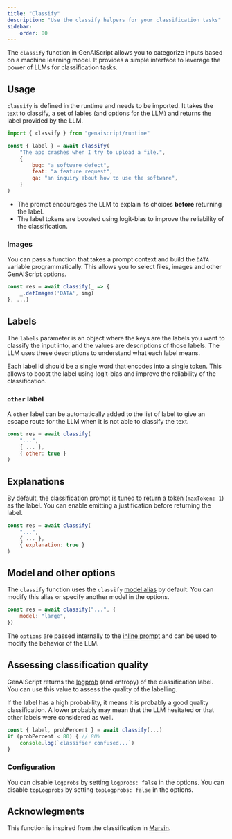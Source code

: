 ```yaml
---
title: "Classify"
description: "Use the classify helpers for your classification tasks"
sidebar:
    order: 80
---
```


The `classify` function in GenAIScript allows you to categorize inputs based on a machine learning model.
It provides a simple interface to leverage the power of LLMs for classification tasks.

## Usage

`classify` is defined in the runtime and needs to be imported. It takes the text to classify, a set of lables (and options for the LLM)
and returns the label provided by the LLM.

```js
import { classify } from "genaiscript/runtime"

const { label } = await classify(
    "The app crashes when I try to upload a file.",
    {
        bug: "a software defect",
        feat: "a feature request",
        qa: "an inquiry about how to use the software",
    }
)
```

- The prompt encourages the LLM to explain its choices **before** returning the label.
- The label tokens are boosted using logit-bias to improve the reliability of the classification.

### Images

You can pass a function that takes a prompt context
and build the `DATA` variable programmatically.
This allows you to select files, images and other GenAIScript options.

```js
const res = await classify(_ => {
    _.defImages('DATA', img)
}, ...)
```

## Labels

The `labels` parameter is an object where the keys are the labels you want to classify the input into, and the values are descriptions of those labels. The LLM uses these descriptions to understand what each label means.

Each label id should be a single word that encodes into a single token. This allows to boost the label using logit-bias and improve the reliability of the classification.

### `other` label

A `other` label can be automatically added to the list
of label to give an escape route for the LLM when it is not able to classify the text.

```js "other: true"
const res = await classify(
    "...",
    { ... },
    { other: true }
)
```

## Explanations

By default, the classification prompt is tuned to return a token (`maxToken: 1`) as the label.
You can enable emitting a justification before returning the label.

```js "explanation: true"
const res = await classify(
    "...",
    { ... },
    { explanation: true }
)
```

## Model and other options

The `classify` function uses the `classify` [model alias](/genaiscript/reference/scripts/model-aliases) by default.
You can modify this alias or specify another model in the options.

```js
const res = await classify("...", {
    model: "large",
})
```

The `options` are passed internally to the [inline prompt](/genaiscript/reference/scripts/reference/inline-prompts) and can be used to modify the behavior of the LLM.

## Assessing classification quality

GenAIScript returns the [logprob](/genaiscript/reference/scripts/logprobs) (and entropy) of the classification label. You can use this value to assess the quality of the labelling.

If the label has a high probability, it means it is probably a good quality classification. A lower probably may mean that the LLM
hesitated or that other labels were considered as well.

```js
const { label, probPercent } = await classify(...)
if (probPercent < 80) { // 80%
    console.log(`classifier confused...`)
}
```

### Configuration

You can disable `logprobs` by setting `logprobs: false` in the options. You can disable `topLogprobs` by setting `topLogprobs: false` in the options.

## Acknowlegments

This function is inspired from the classification in [Marvin](https://www.askmarvin.ai/docs/text/classification/).
